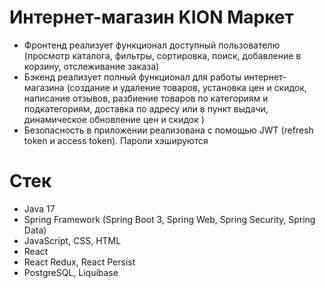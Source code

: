 # Интернет-магазин KION Маркет
* Фронтенд реализует функционал доступный пользователю (просмотр каталога, фильтры, сортировка, поиск, добавление в корзину, отслеживание заказа)
* Бэкенд реализует полный функционал для работы интернет-магазина (создание и удаление товаров, установка цен и скидок, написание отзывов, разбиение товаров по категориям и подкатегориям, доставка по адресу или в пункт выдачи, динамическое обновление цен и скидок )
* Безопасность в приложении реализована с помощью JWT (refresh token и access token). Пароли хэшируются
# Стек
* Java 17
* Spring Framework (Spring Boot 3, Spring Web, Spring Security, Spring Data)
* JavaScript, CSS, HTML
* React
* React Redux, React Persist
* PostgreSQL, Liquibase